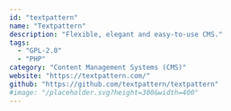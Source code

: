 ```yaml
---
id: "textpattern"
name: "Textpattern"
description: "Flexible, elegant and easy-to-use CMS."
tags:
  - "GPL-2.0"
  - "PHP"
category: "Content Management Systems (CMS)"
website: "https://textpattern.com/"
github: "https://github.com/textpattern/textpattern"
#image: "/placeholder.svg?height=300&width=400"
---
```



